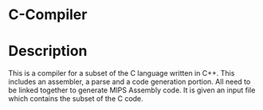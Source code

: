 # C-Compiler

# Description
This is a compiler for a subset of the C language written in C++. This includes an assembler, a parse and a code generation portion. All need to be linked together to generate MIPS Assembly code. It is given an input file which contains the subset of the C code. 
